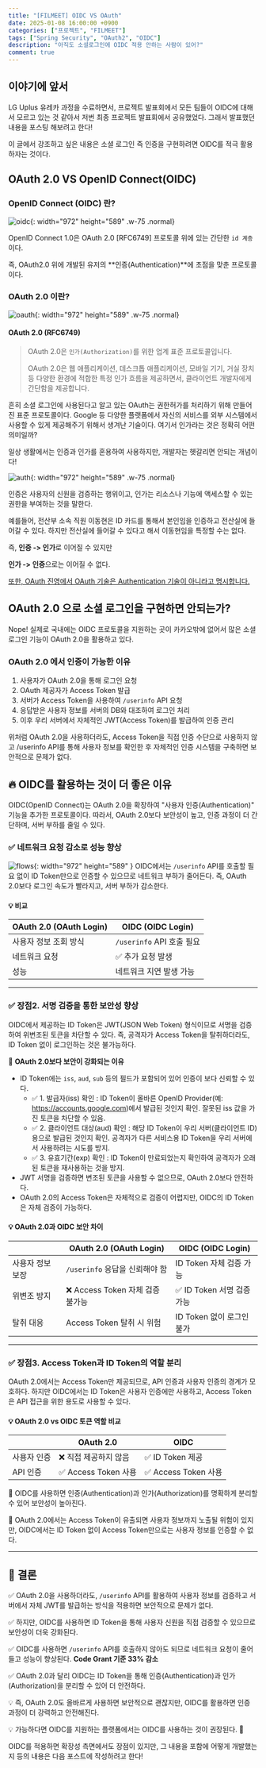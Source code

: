 ```yaml
---
title: "[FILMEET] OIDC VS OAuth"
date: 2025-01-08 16:00:00 +0900
categories: ["프로젝트", "FILMEET"]
tags: ["Spring Security", "OAuth2", "OIDC"]
description: "아직도 소셜로그인에 OIDC 적용 안하는 사람이 있어?"
comment: true
---
```


## 이야기에 앞서
LG Uplus 유레카 과정을 수료하면서, 프로젝트 발표회에서 모든 팀들이 OIDC에 대해서 모르고 있는 것 같아서 저번 최종 프로젝트 발표회에서 공유했었다.
그래서 발표했던 내용을 포스팅 해보려고 한다!

이 글에서 강조하고 싶은 내용은 소셜 로그인 즉 인증을 구현하려면 OIDC를 적극 활용하자는 것이다.



## OAuth 2.0 VS OpenID Connect(OIDC)

### OpenID Connect (OIDC) 란?
![oidc](https://velog.velcdn.com/images/junlight94/post/23bed3da-0ea8-4b04-b1fb-1d22ea877850/image.png){: width="972" height="589" .w-75 .normal}

OpenID Connect 1.0은 OAuth 2.0 [RFC6749] 프로토콜 위에 있는 간단한 `id 계층`이다.

즉, OAuth2.0 위에 개발된 유저의 **인증(Authentication)**에 초점을 맞춘 프로토콜이다.

### OAuth 2.0 이란?
![oauth](https://upload.wikimedia.org/wikipedia/commons/d/d2/Oauth_logo.svg){: width="972" height="589" .w-75 .normal}

#### OAuth 2.0 (RFC6749)

> OAuth 2.0은 `인가(Authorization)`를 위한 업계 표준 프로토콜입니다.
>
> OAuth 2.0은 웹 애플리케이션, 데스크톱 애플리케이션, 모바일 기기, 거실 장치 등 다양한 환경에 적합한 특정 인가 흐름을 제공하면서, 클라이언트 개발자에게 간단함을 제공합니다.


흔히 소셜 로그인에 사용된다고 알고 있는 OAuth는 권한허가를 처리하기 위해 만들어진 표준 프로토콜이다. Google 등 다양한 플랫폼에서 자신의 서비스를 외부 시스템에서 사용할 수 있게 제공해주기 위해서 생겨난 기술이다.
여기서 인가라는 것은 정확히 어떤 의미일까?

일상 생활에서는 인증과 인가를 혼용하여 사용하지만, 개발자는 헷갈리면 안되는 개념이다!

![auth](https://images.velog.io/images/djaxornwkd12/post/24d9f2d0-25c5-4949-bdfb-ae0f170d988a/security-authentication-user-authorization-websites.png){: width="972" height="589" .w-75 .normal}

인증은 사용자의 신원을 검증하는 행위이고, 인가는 리소스나 기능에 액세스할 수 있는 권한을 부여하는 것을 말한다.

예를들어, 전산부 소속 직원 이동현은 ID 카드를 통해서 본인임을 인증하고 전산실에 들어갈 수 있다.
하지만 전산실에 들어갈 수 있다고 해서 이동현임을 특정할 수는 없다.

즉, **인증 -> 인가**로 이어질 수 있지만

**인가 -> 인증**으로는 이어질 수 없다.

[또한, OAuth 진영에서 OAuth 기술은 Authentication 기술이 아니라고 명시합니다.](https://oauth.net/articles/authentication/)

## OAuth 2.0 으로 소셜 로그인을 구현하면 안되는가?
Nope! 실제로 국내에는 OIDC 프로토콜을 지원하는 곳이 카카오밖에 없어서 많은 소셜 로그인 기능이 OAuth 2.0을 활용하고 있다.

### OAuth 2.0 에서 인증이 가능한 이유
1. 사용자가 OAuth 2.0을 통해 로그인 요청
2. OAuth 제공자가 Access Token 발급
3. 서버가 Access Token을 사용하여 `/userinfo` API 요청
4. 응답받은 사용자 정보를 서버의 DB와 대조하여 로그인 처리
5. 이후 우리 서버에서 자체적인 JWT(Access Token)를 발급하여 인증 관리

위처럼 OAuth 2.0을 사용하더라도, Access Token을 직접 인증 수단으로 사용하지 않고 /userinfo API를 통해 사용자 정보를 확인한 후 자체적인 인증 시스템을 구축하면 보안적으로 문제가 없다.

## 🔥 OIDC를 활용하는 것이 더 좋은 이유
OIDC(OpenID Connect)는 OAuth 2.0을 확장하여 "사용자 인증(Authentication)" 기능을 추가한 프로토콜이다.
따라서, OAuth 2.0보다 보안성이 높고, 인증 과정이 더 간단하며, 서버 부하를 줄일 수 있다.

### ✅ 네트워크 요청 감소로 성능 향상
![flows](https://file.notion.so/f/f/51c7b4fb-08b6-453b-8338-ba68e6d944f1/6cb97050-e842-4815-bc34-843bd8b61182/image.png?table=block&id=9a62bae5-e75d-4d62-a2ac-c5fee7897b2d&spaceId=51c7b4fb-08b6-453b-8338-ba68e6d944f1&expirationTimestamp=1736344800000&signature=TFU6rJ2E7DlyQqVy4LOgXLb_j9IVWyYNeE891kzQ5l4&downloadName=image.png){: width="972" height="589" }
OIDC에서는 `/userinfo` API를 호출할 필요 없이 ID Token만으로 인증할 수 있으므로 네트워크 부하가 줄어든다.
즉, OAuth 2.0보다 로그인 속도가 빨라지고, 서버 부하가 감소한다.

#### 💡 비교

| OAuth 2.0 (OAuth Login) | OIDC (OIDC Login) |
|----------------|----------------|
| 사용자 정보 조회 방식 | `/userinfo` API 호출 필요 | ID Token 검증만 수행 |
| 네트워크 요청 | ✅ 추가 요청 발생 | ❌ 불필요 (서버 내부 검증 가능) |
| 성능 | 네트워크 지연 발생 가능 | 빠름 (서버 내부 검증) |

---

### ✅ 장점2. 서명 검증을 통한 보안성 향상
OIDC에서 제공하는 ID Token은 JWT(JSON Web Token) 형식이므로 서명을 검증하여 위변조된 토큰을 차단할 수 있다.
즉, 공격자가 Access Token을 탈취하더라도, ID Token 없이 로그인하는 것은 불가능하다.

🚀 **OAuth 2.0보다 보안이 강화되는 이유**
- ID Token에는 `iss`, `aud`, `sub` 등의 필드가 포함되어 있어 인증이 보다 신뢰할 수 있다.
  - ✅ 1. 발급자(iss) 확인 : 
    ID Token이 올바른 OpenID Provider(예: https://accounts.google.com)에서 발급된 것인지 확인.
    잘못된 iss 값을 가진 토큰을 차단할 수 있음.
  - ✅ 2. 클라이언트 대상(aud) 확인 : 해당 ID Token이 우리 서버(클라이언트 ID)용으로 발급된 것인지 확인. 공격자가 다른 서비스용 ID Token을 우리 서버에서 사용하려는 시도를 방지.
  - ✅ 3. 유효기간(exp) 확인 : ID Token이 만료되었는지 확인하여 공격자가 오래된 토큰을 재사용하는 것을 방지.
- JWT 서명을 검증하면 변조된 토큰을 사용할 수 없으므로, OAuth 2.0보다 안전하다.
- OAuth 2.0의 Access Token은 자체적으로 검증이 어렵지만, OIDC의 ID Token은 자체 검증이 가능하다.

#### 💡 OAuth 2.0과 OIDC 보안 차이

| | OAuth 2.0 (OAuth Login) | OIDC (OIDC Login) |
|----------------|----------------|----------------|
| 사용자 정보 보장 | `/userinfo` 응답을 신뢰해야 함 | ID Token 자체 검증 가능 |
| 위변조 방지 | ❌ Access Token 자체 검증 불가능 | ✅ ID Token 서명 검증 가능 |
| 탈취 대응 | Access Token 탈취 시 위험 | ID Token 없이 로그인 불가 |

---

### ✅ 장점3. Access Token과 ID Token의 역할 분리
OAuth 2.0에서는 Access Token만 제공되므로, API 인증과 사용자 인증의 경계가 모호하다.
하지만 OIDC에서는 ID Token은 사용자 인증에만 사용하고, Access Token은 API 접근을 위한 용도로 사용할 수 있다.

#### 💡 OAuth 2.0 vs OIDC 토큰 역할 비교

| | OAuth 2.0 | OIDC |
|----------------|----------------|----------------|
| 사용자 인증 | ❌ 직접 제공하지 않음 | ✅ ID Token 제공 |
| API 인증 | ✅ Access Token 사용 | ✅ Access Token 사용 |

📌 OIDC를 사용하면 인증(Authentication)과 인가(Authorization)를 명확하게 분리할 수 있어 보안성이 높아진다.

📌 OAuth 2.0에서는 Access Token이 유출되면 사용자 정보까지 노출될 위험이 있지만, OIDC에서는 ID Token 없이 Access Token만으로는 사용자 정보를 인증할 수 없다.

---

## 🎯 결론
✅ OAuth 2.0을 사용하더라도, `/userinfo` API를 활용하여 사용자 정보를 검증하고 서버에서 자체 JWT를 발급하는 방식을 적용하면 보안적으로 문제가 없다.

✅ 하지만, OIDC를 사용하면 ID Token을 통해 사용자 신원을 직접 검증할 수 있으므로 보안성이 더욱 강화된다.

✅ OIDC를 사용하면 `/userinfo` API를 호출하지 않아도 되므로 네트워크 요청이 줄어들고 성능이 향상된다. **Code Grant 기준 33% 감소**

✅ OAuth 2.0과 달리 OIDC는 ID Token을 통해 인증(Authentication)과 인가(Authorization)을 분리할 수 있어 더 안전하다.

💡 즉, OAuth 2.0도 올바르게 사용하면 보안적으로 괜찮지만, OIDC를 활용하면 인증 과정이 더 강력하고 안전해진다.

💡 가능하다면 OIDC를 지원하는 플랫폼에서는 OIDC를 사용하는 것이 권장된다. 🚀

OIDC를 적용하면 확장성 측면에서도 장점이 있지만, 그 내용을 포함에 어떻게 개발했는지 등의 내용은 다음 포스트에 작성하려고 한다!


